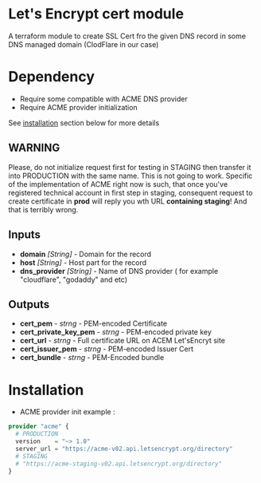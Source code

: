 # Let's Encrypt cert module

A terraform module to create SSL Cert fro the given DNS record in
some DNS managed domain (ClodFlare in our case) 

# Dependency

- Require some compatible with ACME DNS provider
- Require ACME provider initialization

See [installation](#installation) section below  for more details 

## WARNING

Please, do not initialize request first for testing in STAGING then transfer it into PRODUCTION with the same name. This is not going to work. Specific of the implementation of ACME right now is such, that once you've registered technical account in first step in staging, consequent request to create certificate in **prod** will reply you wth URL **containing staging**! And that is terribly wrong. 


## Inputs
- **domain**  *[String]* -  Domain for the record
- **host**  *[String]* -  Host part for the record
- **dns_provider**  *[String]* -  Name of DNS provider ( for example "cloudflare", "godaddy" and etc)

## Outputs
- **cert_pem** - *strng* - PEM-encoded Certificate
- **cert_private_key_pem** - *strng* - PEM-encoded private key
- **cert_url** - *strng* - Full certificate URL on  ACEM Let'sEncryt site 
- **cert_issuer_pem** - *strng* - PEM-encoded Issuer Cert
- **cert_bundle** - *strng* - PEM-Encoded bundle

# Installation

- ACME provider init example : 
```terraform
provider "acme" {
  # PRODUCTION
  version    = "~> 1.0"
  server_url = "https://acme-v02.api.letsencrypt.org/directory"
  # STAGING
  # "https://acme-staging-v02.api.letsencrypt.org/directory"
}
```

